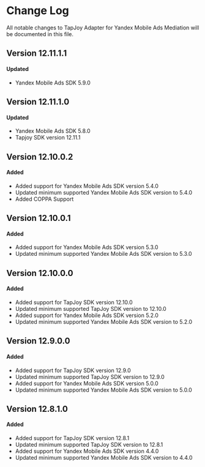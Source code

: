 # Change Log
All notable changes to TapJoy Adapter for Yandex Mobile Ads Mediation will be documented in this file.

## Version 12.11.1.1

#### Updated
* Yandex Mobile Ads SDK 5.9.0

## Version 12.11.1.0

#### Updated
* Yandex Mobile Ads SDK 5.8.0
* Tapjoy SDK version 12.11.1

## Version 12.10.0.2

#### Added
* Added support for Yandex Mobile Ads SDK version 5.4.0
* Updated minimum supported Yandex Mobile Ads SDK version to 5.4.0
* Added COPPA Support

## Version 12.10.0.1

#### Added
* Added support for Yandex Mobile Ads SDK version 5.3.0
* Updated minimum supported Yandex Mobile Ads SDK version to 5.3.0

## Version 12.10.0.0

#### Added
* Added support for TapJoy SDK version 12.10.0
* Updated minimum supported TapJoy SDK version to 12.10.0
* Added support for Yandex Mobile Ads SDK version 5.2.0
* Updated minimum supported Yandex Mobile Ads SDK version to 5.2.0

## Version 12.9.0.0

#### Added
* Added support for TapJoy SDK version 12.9.0
* Updated minimum supported TapJoy SDK version to 12.9.0
* Added support for Yandex Mobile Ads SDK version 5.0.0
* Updated minimum supported Yandex Mobile Ads SDK version to 5.0.0

## Version 12.8.1.0

#### Added
* Added support for TapJoy SDK version 12.8.1
* Updated minimum supported TapJoy SDK version to 12.8.1
* Added support for Yandex Mobile Ads SDK version 4.4.0
* Updated minimum supported Yandex Mobile Ads SDK version to 4.4.0
